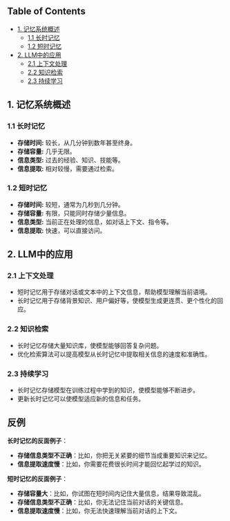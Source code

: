 ## Table of Contents

*   [1. 记忆系统概述](#1-记忆系统概述)
    *   [1.1 长时记忆](#11-长时记忆)
    *   [1.2 短时记忆](#12-短时记忆)
*   [2. LLM中的应用](#2-llm中的应用)
    *   [2.1 上下文处理](#21-上下文处理)
    *   [2.2 知识检索](#22-知识检索)
    *   [2.3 持续学习](#23-持续学习)

## 1. 记忆系统概述

### 1.1 长时记忆

*   **存储时间:** 较长，从几分钟到数年甚至终身。
*   **存储容量:** 几乎无限。
*   **信息类型:** 过去的经验、知识、技能等。
*   **信息提取:** 相对较慢，需要通过检索。

### 1.2 短时记忆

*   **存储时间:** 较短，通常为几秒到几分钟。
*   **存储容量:** 有限，只能同时存储少量信息。
*   **信息类型:** 当前正在处理的信息，如对话上下文、指令等。
*   **信息提取:** 快速，可以直接访问。

## 2. LLM中的应用

### 2.1 上下文处理

*   短时记忆用于存储对话或文本中的上下文信息，帮助模型理解当前语境。
*   长时记忆用于存储背景知识、用户偏好等，使模型生成更连贯、更个性化的回应。

### 2.2 知识检索

*   长时记忆存储大量知识库，使模型能够回答复杂问题。
*   优化检索算法可以提高模型从长时记忆中提取相关信息的速度和准确性。

### 2.3 持续学习

*   长时记忆存储模型在训练过程中学到的知识，使模型能够不断进步。
*   更新长时记忆可以使模型适应新的信息和任务。




## 反例
**长时记忆的反面例子**：

*   **存储信息类型不正确**：比如，你把无关紧要的细节当成重要知识来记忆。
*   **信息提取速度慢**：比如，你需要花费很长时间才能回忆起学过的知识。

**短时记忆的反面例子**：

*   **存储容量大**：比如，你试图在短时间内记住大量信息，结果导致混乱。
*   **存储信息类型不正确**：比如，你无法记住当前对话的关键信息。
*   **信息提取速度慢**：比如，你无法快速理解当前对话的上下文。

